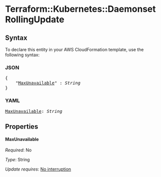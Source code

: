 # Terraform::Kubernetes::Daemonset RollingUpdate

## Syntax

To declare this entity in your AWS CloudFormation template, use the following syntax:

### JSON

<pre>
{
    "<a href="#maxunavailable" title="MaxUnavailable">MaxUnavailable</a>" : <i>String</i>
}
</pre>

### YAML

<pre>
<a href="#maxunavailable" title="MaxUnavailable">MaxUnavailable</a>: <i>String</i>
</pre>

## Properties

#### MaxUnavailable

_Required_: No

_Type_: String

_Update requires_: [No interruption](https://docs.aws.amazon.com/AWSCloudFormation/latest/UserGuide/using-cfn-updating-stacks-update-behaviors.html#update-no-interrupt)

